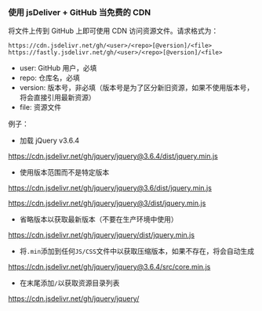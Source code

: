 ### 使用 jsDeliver + GitHub 当免费的 CDN

将文件上传到 GitHub 上即可使用 CDN 访问资源文件。请求格式为：

    https://cdn.jsdelivr.net/gh/<user>/<repo>[@version]/<file>
    https://fastly.jsdelivr.net/gh/<user>/<repo>[@version]/<file>

- user: GitHub 用户，必填
- repo: 仓库名，必填
- version: 版本号，非必填（版本号是为了区分新旧资源，如果不使用版本号，将会直接引用最新资源）
- file: 资源文件

例子：

- 加载 jQuery v3.6.4

https://cdn.jsdelivr.net/gh/jquery/jquery@3.6.4/dist/jquery.min.js

- 使用版本范围而不是特定版本

https://cdn.jsdelivr.net/gh/jquery/jquery@3.6/dist/jquery.min.js

https://cdn.jsdelivr.net/gh/jquery/jquery@3/dist/jquery.min.js

- 省略版本以获取最新版本（不要在生产环境中使用）

https://cdn.jsdelivr.net/gh/jquery/jquery/dist/jquery.min.js

- 将`.min`添加到任何`JS/CSS`文件中以获取压缩版本，如果不存在，将会自动生成

https://cdn.jsdelivr.net/gh/jquery/jquery@3.6.4/src/core.min.js

- 在末尾添加`/`以获取资源目录列表

https://cdn.jsdelivr.net/gh/jquery/jquery/
